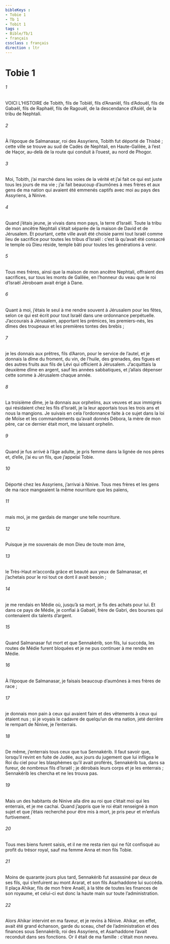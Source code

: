 ```yaml
---
bibleKeys : 
- Tobie 1
- Tb 1
- Tobit 1
tags : 
- Bible/Tb/1
- français
cssclass : français
direction : ltr
---
```


# Tobie 1

###### 1
VOICI L’HISTOIRE de Tobith, fils de Tobiël, fils d’Ananiël, fils d’Adouël, fils de Gabaël, fils de Raphaël, fils de Ragouël, de la descendance d’Asiël, de la tribu de Nephtali.
###### 2
À l’époque de Salmanasar, roi des Assyriens, Tobith fut déporté de Thisbé ; cette ville se trouve au sud de Cadès de Nephtali, en Haute-Galilée, à l’est de Haçor, au-delà de la route qui conduit à l’ouest, au nord de Phogor.
###### 3
Moi, Tobith, j’ai marché dans les voies de la vérité et j’ai fait ce qui est juste tous les jours de ma vie ; j’ai fait beaucoup d’aumônes à mes frères et aux gens de ma nation qui avaient été emmenés captifs avec moi au pays des Assyriens, à Ninive.
###### 4
Quand j’étais jeune, je vivais dans mon pays, la terre d’Israël. Toute la tribu de mon ancêtre Nephtali s’était séparée de la maison de David et de Jérusalem. Et pourtant, cette ville avait été choisie parmi tout Israël comme lieu de sacrifice pour toutes les tribus d’Israël : c’est là qu’avait été consacré le temple où Dieu réside, temple bâti pour toutes les générations à venir.
###### 5
Tous mes frères, ainsi que la maison de mon ancêtre Nephtali, offraient des sacrifices, sur tous les monts de Galilée, en l’honneur du veau que le roi d’Israël Jéroboam avait érigé à Dane.
###### 6
Quant à moi, j’étais le seul à me rendre souvent à Jérusalem pour les fêtes, selon ce qui est écrit pour tout Israël dans une ordonnance perpétuelle. J’accourais à Jérusalem, apportant les prémices, les premiers-nés, les dîmes des troupeaux et les premières tontes des brebis ;
###### 7
je les donnais aux prêtres, fils d’Aaron, pour le service de l’autel, et je donnais la dîme du froment, du vin, de l’huile, des grenades, des figues et des autres fruits aux fils de Lévi qui officient à Jérusalem. J’acquittais la deuxième dîme en argent, sauf les années sabbatiques, et j’allais dépenser cette somme à Jérusalem chaque année.
###### 8
La troisième dîme, je la donnais aux orphelins, aux veuves et aux immigrés qui résidaient chez les fils d’Israël, je la leur apportais tous les trois ans et nous la mangions. Je suivais en cela l’ordonnance faite à ce sujet dans la loi de Moïse et les commandements qu’avait donnés Débora, la mère de mon père, car ce dernier était mort, me laissant orphelin.
###### 9
Quand je fus arrivé à l’âge adulte, je pris femme dans la lignée de nos pères et, d’elle, j’ai eu un fils, que j’appelai Tobie.
###### 10
Déporté chez les Assyriens, j’arrivai à Ninive. Tous mes frères et les gens de ma race mangeaient la même nourriture que les païens,
###### 11
mais moi, je me gardais de manger une telle nourriture.
###### 12
Puisque je me souvenais de mon Dieu de toute mon âme,
###### 13
le Très-Haut m’accorda grâce et beauté aux yeux de Salmanasar, et j’achetais pour le roi tout ce dont il avait besoin ;
###### 14
je me rendais en Médie où, jusqu’à sa mort, je fis des achats pour lui. Et dans ce pays de Médie, je confiai à Gabaël, frère de Gabri, des bourses qui contenaient dix talents d’argent.
###### 15
Quand Salmanasar fut mort et que Sennakérib, son fils, lui succéda, les routes de Médie furent bloquées et je ne pus continuer à me rendre en Médie.
###### 16
À l’époque de Salmanasar, je faisais beaucoup d’aumônes à mes frères de race ;
###### 17
je donnais mon pain à ceux qui avaient faim et des vêtements à ceux qui étaient nus ; si je voyais le cadavre de quelqu’un de ma nation, jeté derrière le rempart de Ninive, je l’enterrais.
###### 18
De même, j’enterrais tous ceux que tua Sennakérib. Il faut savoir que, lorsqu’il revint en fuite de Judée, aux jours du jugement que lui infligea le Roi du ciel pour les blasphèmes qu’il avait proférés, Sennakérib tua, dans sa fureur, de nombreux fils d’Israël ; je dérobais leurs corps et je les enterrais ; Sennakérib les chercha et ne les trouva pas.
###### 19
Mais un des habitants de Ninive alla dire au roi que c’était moi qui les enterrais, et je me cachai. Quand j’appris que le roi était renseigné à mon sujet et que j’étais recherché pour être mis à mort, je pris peur et m’enfuis furtivement.
###### 20
Tous mes biens furent saisis, et il ne me resta rien qui ne fût confisqué au profit du trésor royal, sauf ma femme Anna et mon fils Tobie.
###### 21
Moins de quarante jours plus tard, Sennakérib fut assassiné par deux de ses fils, qui s’enfuirent au mont Ararat, et son fils Asarhaddone lui succéda. Il plaça Ahikar, fils de mon frère Anaël, à la tête de toutes les finances de son royaume, et celui-ci eut donc la haute main sur toute l’administration.
###### 22
Alors Ahikar intervint en ma faveur, et je revins à Ninive. Ahikar, en effet, avait été grand échanson, garde du sceau, chef de l’administration et des finances sous Sennakérib, roi des Assyriens, et Asarhaddone l’avait reconduit dans ses fonctions. Or il était de ma famille : c’était mon neveu.
